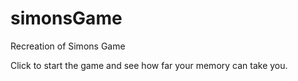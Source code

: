 # simonsGame
Recreation of Simons Game 

Click to start the game and see how far your memory can take you.
